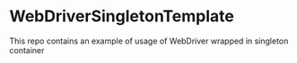 # WebDriverSingletonTemplate
This repo contains an example of usage of WebDriver wrapped in singleton container
